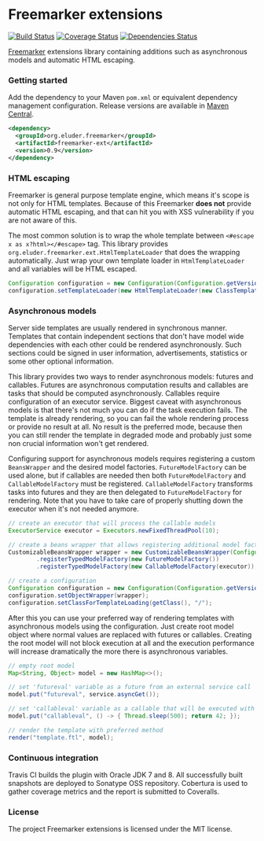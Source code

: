 Freemarker extensions
=====================

[![Build Status](https://img.shields.io/travis/trautonen/freemarker-ext.svg?style=flat-square)](https://travis-ci.org/trautonen/freemarker-ext)
[![Coverage Status](https://img.shields.io/coveralls/trautonen/freemarker-ext.svg?style=flat-square)](https://coveralls.io/github/trautonen/freemarker-ext)
[![Dependencies Status](https://img.shields.io/versioneye/d/trautonen/freemarker-ext.svg?style=flat-square)](https://www.versioneye.com/java/org.eluder.freemarker:freemarker-ext)

[Freemarker](http://freemarker.org/) extensions library containing additions such as asynchronous
models and automatic HTML escaping.


### Getting started

Add the dependency to your Maven `pom.xml` or equivalent dependency management configuration.
Release versions are available in [Maven Central](http://search.maven.org/).

```xml
<dependency>
  <groupId>org.eluder.freemarker</groupId>
  <artifactId>freemarker-ext</artifactId>
  <version>0.9</version>
</dependency>
```


### HTML escaping

Freemarker is general purpose template engine, which means it's scope is not only for HTML
templates. Because of this Freemarker **does not** provide automatic HTML escaping, and that can
hit you with XSS vulnerability if you are not aware of this.

The most common solution is to wrap the whole template between `<#escape x as x?html></#escape>`
tag. This library provides `org.eluder.freemarker.ext.HtmlTemplateLoader` that does the wrapping
automatically. Just wrap your own template loader in `HtmlTemplateLoader` and all variables will
be HTML escaped.

```java
Configuration configuration = new Configuration(Configuration.getVersion());
configuration.setTemplateLoader(new HtmlTemplateLoader(new ClassTemplateLoader(getClass(), "/")));
```


### Asynchronous models

Server side templates are usually rendered in synchronous manner. Templates that contain
independent sections that don't have model wide dependencies with each other could be rendered
asynchronously. Such sections could be signed in user information, advertisements, statistics or
some other optional information.

This library provides two ways to render asynchronous models: futures and callables. Futures are
asynchronous computation results and callables are tasks that should be computed asynchronously.
Callables require configuration of an executor service. Biggest caveat with asynchronous models is
that there's not much you can do if the task execution fails. The template is already rendering, so
you can fail the whole rendering process or provide no result at all. No result is the preferred
mode, because then you can still render the template in degraded mode and probably just some non
crucial information won't get rendered.

Configuring support for asynchronous models requires registering a custom `BeansWrapper` and the
desired model factories. `FutureModelFactory` can be used alone, but if callables are needed then
both `FutureModelFactory` and `CallableModelFactory` must be registered. `CallableModelFactory`
transforms tasks into futures and they are then delegated to `FutureModelFactory` for rendering.
Note that you have to take care of properly shutting down the executor when it's not needed
anymore.

```java
// create an executor that will process the callable models
ExecutorService executor = Executors.newFixedThreadPool(10);

// create a beans wrapper that allows registering additional model factories
CustomizableBeansWrapper wrapper = new CustomizableBeansWrapper(Configuration.getVersion())
        .registerTypedModelFactory(new FutureModelFactory())
        .registerTypedModelFactory(new CallableModelFactory(executor));

// create a configuration
Configuration configuration = new Configuration(Configuration.getVersion());
configuration.setObjectWrapper(wrapper);
configuration.setClassForTemplateLoading(getClass(), "/");
```

After this you can use your preferred way of rendering templates with asynchronous models using
the configuration. Just create root model object where normal values are replaced with futures or
callables. Creating the root model will not block execution at all and the execution performance
will increase dramatically the more there is asynchronous variables.

```java
// empty root model
Map<String, Object> model = new HashMap<>();

// set 'futureval' variable as a future from an external service call
model.put("futureval", service.asyncGet());

// set 'callableval' variable as a callable that will be executed with the configured executor
model.put("callableval", () -> { Thread.sleep(500); return 42; });

// render the template with preferred method
render("template.ftl", model);
```


### Continuous integration

Travis CI builds the plugin with Oracle JDK 7 and 8. All successfully built snapshots are deployed
to Sonatype OSS repository. Cobertura is used to gather coverage metrics and the report is
submitted to Coveralls.


### License

The project Freemarker extensions is licensed under the MIT license.
